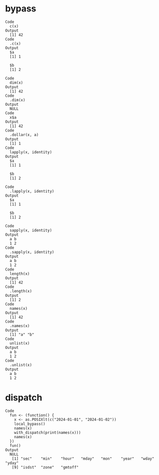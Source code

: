 # bypass

    Code
      c(x)
    Output
      [1] 42
    Code
      .c(x)
    Output
      $a
      [1] 1
      
      $b
      [1] 2
      
    Code
      dim(x)
    Output
      [1] 42
    Code
      .dim(x)
    Output
      NULL
    Code
      x$a
    Output
      [1] 42
    Code
      .dollar(x, a)
    Output
      [1] 1
    Code
      lapply(x, identity)
    Output
      $a
      [1] 1
      
      $b
      [1] 2
      
    Code
      .lapply(x, identity)
    Output
      $a
      [1] 1
      
      $b
      [1] 2
      
    Code
      sapply(x, identity)
    Output
      a b 
      1 2 
    Code
      .sapply(x, identity)
    Output
      a b 
      1 2 
    Code
      length(x)
    Output
      [1] 42
    Code
      .length(x)
    Output
      [1] 2
    Code
      names(x)
    Output
      [1] 42
    Code
      .names(x)
    Output
      [1] "a" "b"
    Code
      unlist(x)
    Output
      a b 
      1 2 
    Code
      .unlist(x)
    Output
      a b 
      1 2 

# dispatch

    Code
      fun <- (function() {
        x <- as.POSIXlt(c("2024-01-01", "2024-01-02"))
        local_bypass()
        names(x)
        with_dispatch(print(names(x)))
        names(x)
      })
      fun()
    Output
      NULL
       [1] "sec"    "min"    "hour"   "mday"   "mon"    "year"   "wday"   "yday"  
       [9] "isdst"  "zone"   "gmtoff"

